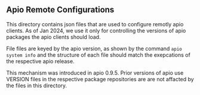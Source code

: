 ## Apio Remote Configurations

This directory contains json files that are used to configure remotly apio clients.
As of Jan 2024, we use it only for controlling the versions of apio packages the apio
clients should load.

File files are keyed by the apio version, as shown by the command ``apio system info``
and the structure of each file should match the exepcations of the respective apio
release.

This mechanism was introduced in apio 0.9.5. Prior versions of apio use VERSION
files in the respective package repositories are are not affacted by the files
in this directory.

